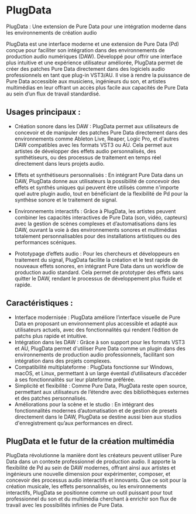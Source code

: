 # PlugData

PlugData : Une extension de Pure Data pour une intégration moderne dans les environnements de création audio

PlugData est une interface moderne et une extension de Pure Data (Pd) conçue pour faciliter son intégration dans des environnements de production audio numériques (DAW). Développé pour offrir une interface plus intuitive et une expérience utilisateur améliorée, PlugData permet de créer des patches Pure Data directement dans des logiciels audio professionnels en tant que plug-in VST3/AU. Il vise à rendre la puissance de Pure Data accessible aux musiciens, ingénieurs du son, et artistes multimédias en leur offrant un accès plus facile aux capacités de Pure Data au sein d’un flux de travail standardisé.

## Usages principaux :

* Création sonore dans les DAW : PlugData permet aux utilisateurs de concevoir et de manipuler des patches Pure Data directement dans des environnements comme Ableton Live, Reaper, Logic Pro, et d'autres DAW compatibles avec les formats VST3 ou AU. Cela permet aux artistes de développer des effets audio personnalisés, des synthétiseurs, ou des processus de traitement en temps réel directement dans leurs projets audio.

* Effets et synthétiseurs personnalisés : En intégrant Pure Data dans un DAW, PlugData donne aux utilisateurs la possibilité de concevoir des effets et synthés uniques qui peuvent être utilisés comme n'importe quel autre plugin audio, tout en bénéficiant de la flexibilité de Pd pour la synthèse sonore et le traitement de signal.

* Environnements interactifs : Grâce à PlugData, les artistes peuvent combiner les capacités interactives de Pure Data (son, vidéo, capteurs) avec la gestion de scènes complexes et d’automatisations dans les DAW, ouvrant la voie à des environnements sonores et multimédias totalement personnalisables pour des installations artistiques ou des performances scéniques.

* Prototypage d’effets audio : Pour les chercheurs et développeurs en traitement du signal, PlugData facilite la création et le test rapide de nouveaux effets sonores, en intégrant Pure Data dans un workflow de production audio standard. Cela permet de prototyper des effets sans quitter le DAW, rendant le processus de développement plus fluide et rapide.

## Caractéristiques :

* Interface modernisée : PlugData améliore l’interface visuelle de Pure Data en proposant un environnement plus accessible et adapté aux utilisateurs actuels, avec des fonctionnalités qui rendent l’édition de patchs plus rapide et intuitive.
* Intégration dans les DAW : Grâce à son support pour les formats VST3 et AU, PlugData permet d'utiliser Pure Data comme un plugin dans des environnements de production audio professionnels, facilitant son intégration dans des projets complexes.
* Compatibilité multiplateforme : PlugData fonctionne sur Windows, macOS, et Linux, permettant à un large éventail d’utilisateurs d’accéder à ses fonctionnalités sur leur plateforme préférée.
* Simplicité et flexibilité : Comme Pure Data, PlugData reste open source, permettant aux utilisateurs de l’étendre avec des bibliothèques externes et des patches personnalisés.
* Améliorations pour la scène et le studio : En intégrant des fonctionnalités modernes d’automatisation et de gestion de presets directement dans le DAW, PlugData se destine aussi bien aux studios d'enregistrement qu’aux performances en direct.

##  PlugData et le futur de la création multimédia

PlugData révolutionne la manière dont les créateurs peuvent utiliser Pure Data dans un contexte professionnel de production audio. Il apporte la flexibilité de Pd au sein de DAW modernes, offrant ainsi aux artistes et ingénieurs une nouvelle dimension pour expérimenter, composer, et concevoir des processus audio interactifs et innovants. Que ce soit pour la création musicale, les effets personnalisés, ou les environnements interactifs, PlugData se positionne comme un outil puissant pour tout professionnel du son et du multimédia cherchant à enrichir son flux de travail avec les possibilités infinies de Pure Data.